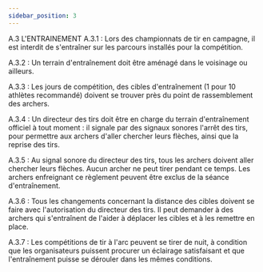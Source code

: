 ```yaml
---
sidebar_position: 3
---
```


A.3 L'ENTRAINEMENT
A.3.1 : Lors des championnats de tir en campagne, il est interdit de s'entraîner sur les parcours installés
pour la compétition.

A.3.2 : Un terrain d'entraînement doit être aménagé dans le voisinage ou ailleurs.

A.3.3 : Les jours de compétition, des cibles d'entraînement (1 pour 10 athlètes recommandé) doivent se
trouver près du point de rassemblement des archers.

A.3.4 : Un directeur des tirs doit être en charge du terrain d'entraînement officiel à tout moment : il signale
par des signaux sonores l'arrêt des tirs, pour permettre aux archers d'aller chercher leurs flèches, ainsi
que la reprise des tirs.

A.3.5 : Au signal sonore du directeur des tirs, tous les archers doivent aller chercher leurs flèches. Aucun
archer ne peut tirer pendant ce temps. Les archers enfreignant ce règlement peuvent être exclus de la
séance d'entraînement.

A.3.6 : Tous les changements concernant la distance des cibles doivent se faire avec l'autorisation du
directeur des tirs. Il peut demander à des archers qui s'entraînent de l'aider à déplacer les cibles et à les
remettre en place.

A.3.7 : Les compétitions de tir à l'arc peuvent se tirer de nuit, à condition que les organisateurs puissent
procurer un éclairage satisfaisant et que l'entraînement puisse se dérouler dans les mêmes conditions.
